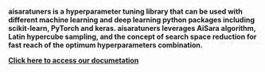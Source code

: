 **aisaratuners is a hyperparameter tuning library that can be used with different machine learning and deep learning python packages including scikit-learn, PyTorch and keras. aisaratuners leverages AiSara algorithm, Latin hypercube sampling, and the concept of search space reduction for fast reach of the optimum hyperparameters combination.**

**[Click here to access our documetation](https://github.com/aisara-hub/aisaratuners/blob/master/docs/user%20guide.md)**
